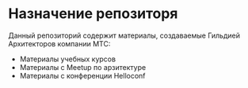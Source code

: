 # Назначение репозиторя

Данный репозиторий содержит материалы, создаваемые Гильдией Архитекторов компании МТС:
- Материалы учебных курсов
- Материалы с Meetup по арзитектуре
- Материалы с конференции Helloconf